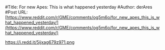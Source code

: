 #Title: For new Apes: This is what happened yesterday
#Author: derAres
#Post URL: [https://www.reddit.com/r/GME/comments/og5m6o/for_new_apes_this_is_what_happened_yesterday/](https://www.reddit.com/r/GME/comments/og5m6o/for_new_apes_this_is_what_happened_yesterday/)


https://i.redd.it/5ijxag679z971.png